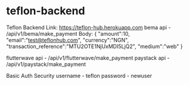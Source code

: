 # teflon-backend

Teflon Backend Link: https://teflon-hub.herokuapp.com
bema api - /api/v1/bema/make_payment
Body:
{
    "amount":10,
    "email":"test@teflonhub.com",
    "currency":"NGN",
    "transaction_reference":"MTU2OTE1NjUxMDI5LjQ2",
    "medium":"web"
 }


flutterwave api - /api/v1/flutterwave/make_payment
paystack api - /api/v1/paystack/make_payment

Basic Auth Security
username - teflon
password - newuser

